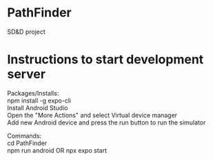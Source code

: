 # PathFinder
SD&amp;D project

# Instructions to start development server
Packages/Installs:  
npm install -g expo-cli  
Install Android Studio  
Open the "More Actions" and select Virtual device manager  
Add new Android device and press the run button to run the simulator

Commands:  
cd PathFinder  
npm run android OR npx expo start  
